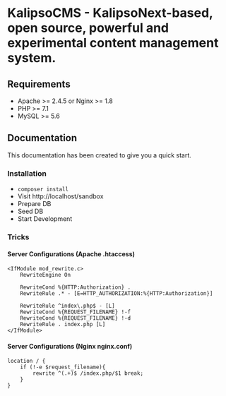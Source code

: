 # KalipsoCMS - KalipsoNext-based, open source, powerful and experimental content management system.

## Requirements
- Apache >= 2.4.5 or Nginx >= 1.8
- PHP >= 7.1
- MySQL >= 5.6

## Documentation
This documentation has been created to give you a quick start.

### Installation
- `composer install`
- Visit http://localhost/sandbox
- Prepare DB
- Seed DB
- Start Development

### Tricks

#### Server Configurations (Apache .htaccess)
```htaccess
<IfModule mod_rewrite.c>
    RewriteEngine On

    RewriteCond %{HTTP:Authorization} .
    RewriteRule .* - [E=HTTP_AUTHORIZATION:%{HTTP:Authorization}]

    RewriteRule ^index\.php$ - [L]
    RewriteCond %{REQUEST_FILENAME} !-f
    RewriteCond %{REQUEST_FILENAME} !-d
    RewriteRule . index.php [L]
</IfModule>
```

#### Server Configurations (Nginx nginx.conf)
```nginx_conf
location / {
	if (!-e $request_filename){
		rewrite ^(.+)$ /index.php/$1 break;
	}
}
```